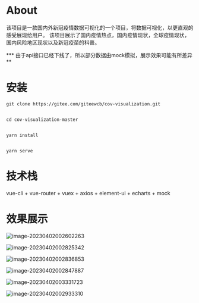 # About

该项目是一款国内外新冠疫情数据可视化的一个项目，将数据可视化，以更直观的感受展现给用户。 该项目展示了国内疫情热点，国内疫情现状，全球疫情现状，国内风险地区现状以及新冠疫苗的科普。



*** 由于api接口已经下线了，所以部分数据由mock模拟，展示效果可能有所差异**



# 安装

```
git clone https://gitee.com/giteewcb/cov-visualization.git


cd cov-visualization-master


yarn install


yarn serve

```



# 技术栈

vue-cli + vue-router + vuex + axios + element-ui + echarts + mock



# 效果展示

![image-20230402002602263](https://cdn.jsdelivr.net/gh/abc123-tt/vue-cov@master/img/image-20230402002602263.png)



![image-20230402002825342](https://cdn.jsdelivr.net/gh/abc123-tt/vue-cov@master/img/image-20230402002825342.png)



![image-20230402002836853](https://cdn.jsdelivr.net/gh/abc123-tt/vue-cov@master/img/image-20230402002836853.png)



![image-20230402002847887](https://cdn.jsdelivr.net/gh/abc123-tt/vue-cov@master/img/image-20230402002847887.png)



![image-20230402003331723](https://cdn.jsdelivr.net/gh/abc123-tt/vue-cov@master/img/image-20230402003331723.png)



![image-20230402002933310](https://cdn.jsdelivr.net/gh/abc123-tt/vue-cov@master/img/image-20230402002933310.png)

